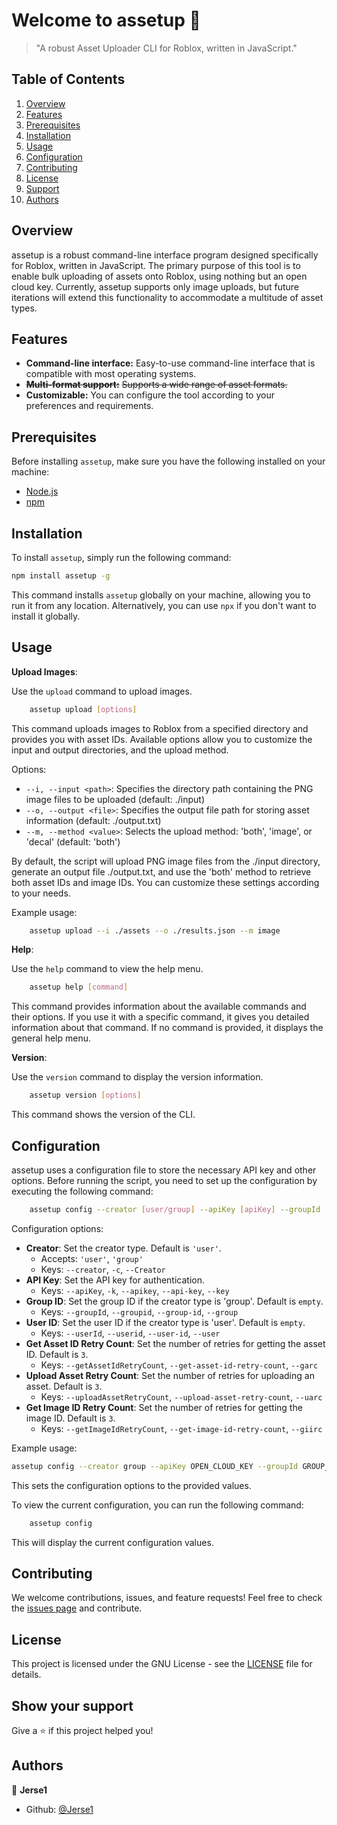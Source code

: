 # Welcome to assetup 👋

> "A robust Asset Uploader CLI for Roblox, written in JavaScript."

## Table of Contents

1. [Overview](#overview)
2. [Features](#features)
3. [Prerequisites](#prerequisites)
4. [Installation](#installation)
5. [Usage](#usage)
6. [Configuration](#configuration)
7. [Contributing](#contributing)
8. [License](#license)
9. [Support](#show-your-support)
10. [Authors](#author)

## Overview

assetup is a robust command-line interface program designed specifically for Roblox, written in JavaScript. The primary purpose of this tool is to enable bulk uploading of assets onto Roblox, using nothing but an open cloud key. Currently, assetup supports only image uploads, but future iterations will extend this functionality to accommodate a multitude of asset types.

## Features

- **Command-line interface:** Easy-to-use command-line interface that is compatible with most operating systems.
- **~~Multi-format support:~~** ~~Supports a wide range of asset formats.~~
- **Customizable:** You can configure the tool according to your preferences and requirements.

## Prerequisites

Before installing `assetup`, make sure you have the following installed on your machine:

- [Node.js](https://nodejs.org/en/)
- [npm](https://www.npmjs.com/)

## Installation

To install `assetup`, simply run the following command:

```bash
npm install assetup -g
```

This command installs `assetup` globally on your machine, allowing you to run it from any location. Alternatively, you can use `npx` if you don't want to install it globally.

## Usage

**Upload Images**:

Use the `upload` command to upload images.

```bash
    assetup upload [options]
```
This command uploads images to Roblox from a specified directory and provides you with asset IDs. Available options allow you to customize the input and output directories, and the upload method.

Options:

- `--i, --input <path>`: Specifies the directory path containing the PNG image files to be uploaded (default: ./input)
- `--o, --output <file>`: Specifies the output file path for storing asset information (default: ./output.txt)
- `--m, --method <value>`: Selects the upload method: 'both', 'image', or 'decal' (default: 'both')

By default, the script will upload PNG image files from the ./input directory, generate an output file ./output.txt, and use the 'both' method to retrieve both asset IDs and image IDs. You can customize these settings according to your needs.

Example usage:

```bash
    assetup upload --i ./assets --o ./results.json --m image
```

**Help**:

Use the `help` command to view the help menu.

```bash
    assetup help [command]
```

This command provides information about the available commands and their options. If you use it with a specific command, it gives you detailed information about that command. If no command is provided, it displays the general help menu.

**Version**:

Use the `version` command to display the version information.

```bash
    assetup version [options]
```

This command shows the version of the CLI.

## Configuration

assetup uses a configuration file to store the necessary API key and other options. Before running the script, you need to set up the configuration by executing the following command:

```bash
    assetup config --creator [user/group] --apiKey [apiKey] --groupId [groupId] --userId [userId] --getAssetIdRetryCount [number] --uploadAssetRetryCount [number] --getImageIdRetryCount [number]
```

Configuration options:

- **Creator**: Set the creator type. Default is `'user'`.
  - Accepts: `'user'`, `'group'`
  - Keys: `--creator`, `-c`, `--Creator`
- **API Key**: Set the API key for authentication.
  - Keys: `--apiKey`, `-k`, `--apikey`, `--api-key`, `--key`
- **Group ID**: Set the group ID if the creator type is 'group'. Default is `empty`.
  - Keys: `--groupId`, `--groupid`, `--group-id`, `--group`
- **User ID**: Set the user ID if the creator type is 'user'. Default is `empty`.
  - Keys: `--userId`, `--userid`, `--user-id`, `--user`
- **Get Asset ID Retry Count**: Set the number of retries for getting the asset ID. Default is `3`.
  - Keys: `--getAssetIdRetryCount`, `--get-asset-id-retry-count`, `--garc`
- **Upload Asset Retry Count**: Set the number of retries for uploading an asset. Default is `3`.
  - Keys: `--uploadAssetRetryCount`, `--upload-asset-retry-count`, `--uarc`
- **Get Image ID Retry Count**: Set the number of retries for getting the image ID. Default is `3`.
  - Keys: `--getImageIdRetryCount`, `--get-image-id-retry-count`, `--giirc`

Example usage:

```bash
assetup config --creator group --apiKey OPEN_CLOUD_KEY --groupId GROUP_ID
```

This sets the configuration options to the provided values.

To view the current configuration, you can run the following command:

```bash
    assetup config
```

This will display the current configuration values.

## Contributing

We welcome contributions, issues, and feature requests! Feel free to check the [issues page](https://github.com/Jerse1/assetup/issues) and contribute.

## License

This project is licensed under the GNU License - see the [LICENSE](LICENSE) file for details.

## Show your support

Give a ⭐️ if this project helped you!

## Authors

👤 **Jerse1**

- Github: [@Jerse1](https://github.com/Jerse1)
